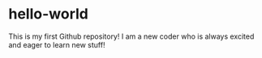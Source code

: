 # hello-world
This is my first Github repository!
I am a new coder who is always excited and eager to learn new stuff!

